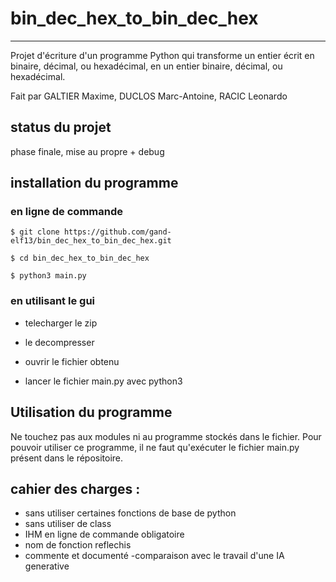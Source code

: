 # bin_dec_hex_to_bin_dec_hex
***
Projet d'écriture d'un programme Python qui transforme un entier écrit en binaire, décimal, ou hexadécimal, en un entier binaire, décimal, ou hexadécimal.

Fait par GALTIER Maxime, DUCLOS Marc-Antoine, RACIC Leonardo

## status du projet

phase finale, mise au propre + debug

## installation du programme

### en ligne de commande

```
$ git clone https://github.com/gand-elf13/bin_dec_hex_to_bin_dec_hex.git

$ cd bin_dec_hex_to_bin_dec_hex

$ python3 main.py
```
### en utilisant le gui

- telecharger le zip

- le decompresser

- ouvrir le fichier obtenu

- lancer le fichier main.py avec python3

## Utilisation du programme
Ne touchez pas aux modules ni au programme stockés dans le fichier.
Pour pouvoir utiliser ce programme, il ne faut qu'exécuter le fichier main.py présent dans le répositoire.

## cahier des charges :

- sans utiliser certaines fonctions de base de python
- sans utiliser de class
- IHM en ligne de commande obligatoire
- nom de fonction reflechis
- commente et documenté
-comparaison avec le travail d'une IA generative